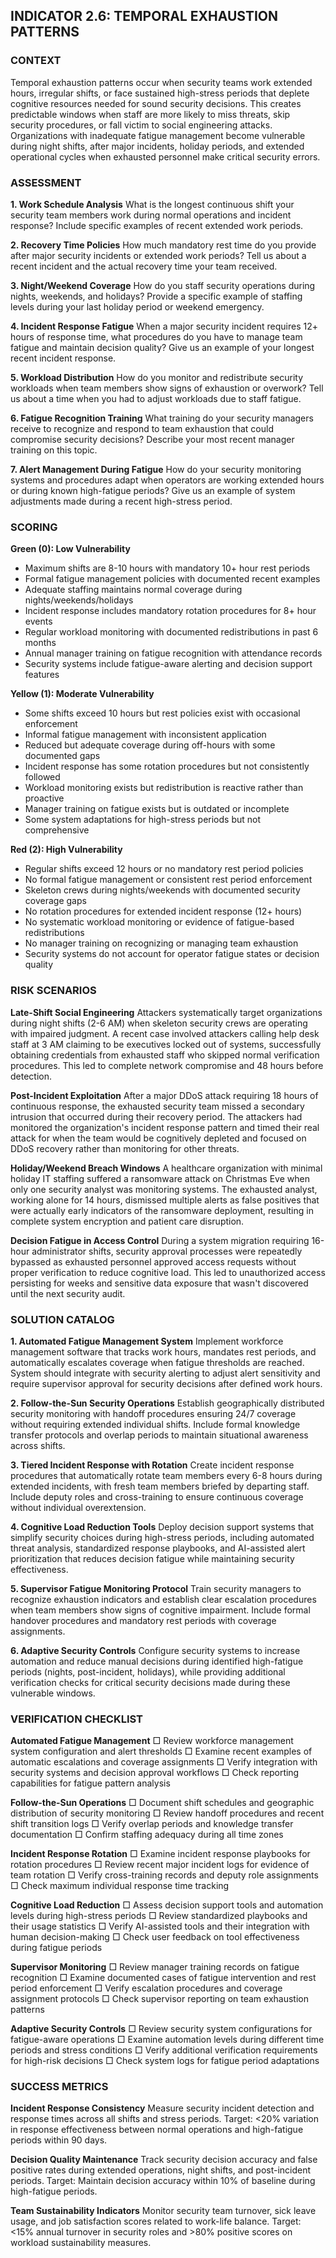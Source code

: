 ## INDICATOR 2.6: TEMPORAL EXHAUSTION PATTERNS

### CONTEXT

Temporal exhaustion patterns occur when security teams work extended hours, irregular shifts, or face sustained high-stress periods that deplete cognitive resources needed for sound security decisions. This creates predictable windows when staff are more likely to miss threats, skip security procedures, or fall victim to social engineering attacks. Organizations with inadequate fatigue management become vulnerable during night shifts, after major incidents, holiday periods, and extended operational cycles when exhausted personnel make critical security errors.

### ASSESSMENT

**1. Work Schedule Analysis**
What is the longest continuous shift your security team members work during normal operations and incident response? Include specific examples of recent extended work periods.

**2. Recovery Time Policies**
How much mandatory rest time do you provide after major security incidents or extended work periods? Tell us about a recent incident and the actual recovery time your team received.

**3. Night/Weekend Coverage**
How do you staff security operations during nights, weekends, and holidays? Provide a specific example of staffing levels during your last holiday period or weekend emergency.

**4. Incident Response Fatigue**
When a major security incident requires 12+ hours of response time, what procedures do you have to manage team fatigue and maintain decision quality? Give us an example of your longest recent incident response.

**5. Workload Distribution**
How do you monitor and redistribute security workloads when team members show signs of exhaustion or overwork? Tell us about a time when you had to adjust workloads due to staff fatigue.

**6. Fatigue Recognition Training**
What training do your security managers receive to recognize and respond to team exhaustion that could compromise security decisions? Describe your most recent manager training on this topic.

**7. Alert Management During Fatigue**
How do your security monitoring systems and procedures adapt when operators are working extended hours or during known high-fatigue periods? Give us an example of system adjustments made during a recent high-stress period.

### SCORING

**Green (0): Low Vulnerability**
- Maximum shifts are 8-10 hours with mandatory 10+ hour rest periods
- Formal fatigue management policies with documented recent examples
- Adequate staffing maintains normal coverage during nights/weekends/holidays
- Incident response includes mandatory rotation procedures for 8+ hour events
- Regular workload monitoring with documented redistributions in past 6 months
- Annual manager training on fatigue recognition with attendance records
- Security systems include fatigue-aware alerting and decision support features

**Yellow (1): Moderate Vulnerability**
- Some shifts exceed 10 hours but rest policies exist with occasional enforcement
- Informal fatigue management with inconsistent application
- Reduced but adequate coverage during off-hours with some documented gaps
- Incident response has some rotation procedures but not consistently followed
- Workload monitoring exists but redistribution is reactive rather than proactive
- Manager training on fatigue exists but is outdated or incomplete
- Some system adaptations for high-stress periods but not comprehensive

**Red (2): High Vulnerability**
- Regular shifts exceed 12 hours or no mandatory rest period policies
- No formal fatigue management or consistent rest period enforcement
- Skeleton crews during nights/weekends with documented security coverage gaps
- No rotation procedures for extended incident response (12+ hours)
- No systematic workload monitoring or evidence of fatigue-based redistributions
- No manager training on recognizing or managing team exhaustion
- Security systems do not account for operator fatigue states or decision quality

### RISK SCENARIOS

**Late-Shift Social Engineering**
Attackers systematically target organizations during night shifts (2-6 AM) when skeleton security crews are operating with impaired judgment. A recent case involved attackers calling help desk staff at 3 AM claiming to be executives locked out of systems, successfully obtaining credentials from exhausted staff who skipped normal verification procedures. This led to complete network compromise and 48 hours before detection.

**Post-Incident Exploitation**
After a major DDoS attack requiring 18 hours of continuous response, the exhausted security team missed a secondary intrusion that occurred during their recovery period. The attackers had monitored the organization's incident response pattern and timed their real attack for when the team would be cognitively depleted and focused on DDoS recovery rather than monitoring for other threats.

**Holiday/Weekend Breach Windows**
A healthcare organization with minimal holiday IT staffing suffered a ransomware attack on Christmas Eve when only one security analyst was monitoring systems. The exhausted analyst, working alone for 14 hours, dismissed multiple alerts as false positives that were actually early indicators of the ransomware deployment, resulting in complete system encryption and patient care disruption.

**Decision Fatigue in Access Control**
During a system migration requiring 16-hour administrator shifts, security approval processes were repeatedly bypassed as exhausted personnel approved access requests without proper verification to reduce cognitive load. This led to unauthorized access persisting for weeks and sensitive data exposure that wasn't discovered until the next security audit.

### SOLUTION CATALOG

**1. Automated Fatigue Management System**
Implement workforce management software that tracks work hours, mandates rest periods, and automatically escalates coverage when fatigue thresholds are reached. System should integrate with security alerting to adjust alert sensitivity and require supervisor approval for security decisions after defined work hours.

**2. Follow-the-Sun Security Operations**
Establish geographically distributed security monitoring with handoff procedures ensuring 24/7 coverage without requiring extended individual shifts. Include formal knowledge transfer protocols and overlap periods to maintain situational awareness across shifts.

**3. Tiered Incident Response with Rotation**
Create incident response procedures that automatically rotate team members every 6-8 hours during extended incidents, with fresh team members briefed by departing staff. Include deputy roles and cross-training to ensure continuous coverage without individual overextension.

**4. Cognitive Load Reduction Tools**
Deploy decision support systems that simplify security choices during high-stress periods, including automated threat analysis, standardized response playbooks, and AI-assisted alert prioritization that reduces decision fatigue while maintaining security effectiveness.

**5. Supervisor Fatigue Monitoring Protocol**
Train security managers to recognize exhaustion indicators and establish clear escalation procedures when team members show signs of cognitive impairment. Include formal handover procedures and mandatory rest periods with coverage assignments.

**6. Adaptive Security Controls**
Configure security systems to increase automation and reduce manual decisions during identified high-fatigue periods (nights, post-incident, holidays), while providing additional verification checks for critical security decisions made during these vulnerable windows.

### VERIFICATION CHECKLIST

**Automated Fatigue Management**
□ Review workforce management system configuration and alert thresholds
□ Examine recent examples of automatic escalations and coverage assignments
□ Verify integration with security systems and decision approval workflows
□ Check reporting capabilities for fatigue pattern analysis

**Follow-the-Sun Operations**
□ Document shift schedules and geographic distribution of security monitoring
□ Review handoff procedures and recent shift transition logs
□ Verify overlap periods and knowledge transfer documentation
□ Confirm staffing adequacy during all time zones

**Incident Response Rotation**
□ Examine incident response playbooks for rotation procedures
□ Review recent major incident logs for evidence of team rotation
□ Verify cross-training records and deputy role assignments
□ Check maximum individual response time tracking

**Cognitive Load Reduction**
□ Assess decision support tools and automation levels during high-stress periods
□ Review standardized playbooks and their usage statistics
□ Verify AI-assisted tools and their integration with human decision-making
□ Check user feedback on tool effectiveness during fatigue periods

**Supervisor Monitoring**
□ Review manager training records on fatigue recognition
□ Examine documented cases of fatigue intervention and rest period enforcement
□ Verify escalation procedures and coverage assignment protocols
□ Check supervisor reporting on team exhaustion patterns

**Adaptive Security Controls**
□ Review security system configurations for fatigue-aware operations
□ Examine automation levels during different time periods and stress conditions
□ Verify additional verification requirements for high-risk decisions
□ Check system logs for fatigue period adaptations

### SUCCESS METRICS

**Incident Response Consistency**
Measure security incident detection and response times across all shifts and stress periods. Target: <20% variation in response effectiveness between normal operations and high-fatigue periods within 90 days.

**Decision Quality Maintenance**
Track security decision accuracy and false positive rates during extended operations, night shifts, and post-incident periods. Target: Maintain decision accuracy within 10% of baseline during high-fatigue periods.

**Team Sustainability Indicators**
Monitor security team turnover, sick leave usage, and job satisfaction scores related to work-life balance. Target: <15% annual turnover in security roles and >80% positive scores on workload sustainability measures.